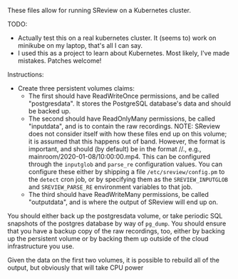 These files allow for running SReview on a Kubernetes cluster.

TODO:

- Actually test this on a real kubernetes cluster. It (seems to) work on
  minikube on my laptop, that's all I can say.
- I used this as a project to learn about Kubernetes. Most likely, I've
  made mistakes. Patches welcome!

Instructions:
- Create three persistent volumes claims:
  - The first should have ReadWriteOnce permissions, and be called
    "postgresdata". It stores the PostgreSQL database's data and should
    be backed up.
  - The second should have ReadOnlyMany permissions, be called
    "inputdata", and is to contain the raw recordings. NOTE: SReview
    does not consider itself with how these files end up on this volume;
    it is assumed that this happens out of band. However, the format is
    important, and should (by default) be in the format
    <room>/<date>/<time>.<container>, e.g.,
    mainroom/2020-01-08/10:00:00.mp4. This can be configured through the
    `inputglob` and `parse_re` configuration values. You can configure
    these either by shipping a file `/etc/sreview/config.pm` to the
    `detect` cron job, or by specifying them as the `SREVIEW_INPUTGLOB`
    and `SREVIEW_PARSE_RE` environment variables to that job.
  - The third should have ReadWriteMany permissions, be called
    "outputdata", and is where the output of SReview will end up on.

You should either back up the postgresdata volume, or take periodic
SQL snapshots of the postgres database by way of `pg_dump`. You should
ensure that you have a backup copy of the raw recordings, too, either by
backing up the persistent volume or by backing them up outside of the
cloud infrastructure you use.

Given the data on the first two volumes, it is possible to rebuild all
of the output, but obviously that will take CPU power

